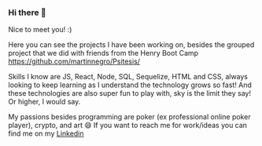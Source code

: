 ### Hi there 👋



Nice to meet you! :)

Here you can see the projects I have been working on, besides the grouped project that we did with friends from the Henry Boot Camp https://github.com/martinnegro/Psitesis/

Skills I know are JS, React, Node, SQL, Sequelize, HTML and CSS, always looking to keep learning as I understand the technology grows so fast! And these technologies are also super fun to play with, sky is the limit they say! Or higher, I would say.

My passions besides programming are poker (ex professional online poker player), crypto, and art 😄
If you want to reach me for work/ideas you can find me on my [Linkedin](https://www.linkedin.com/in/juangonzalezvenzano/)
